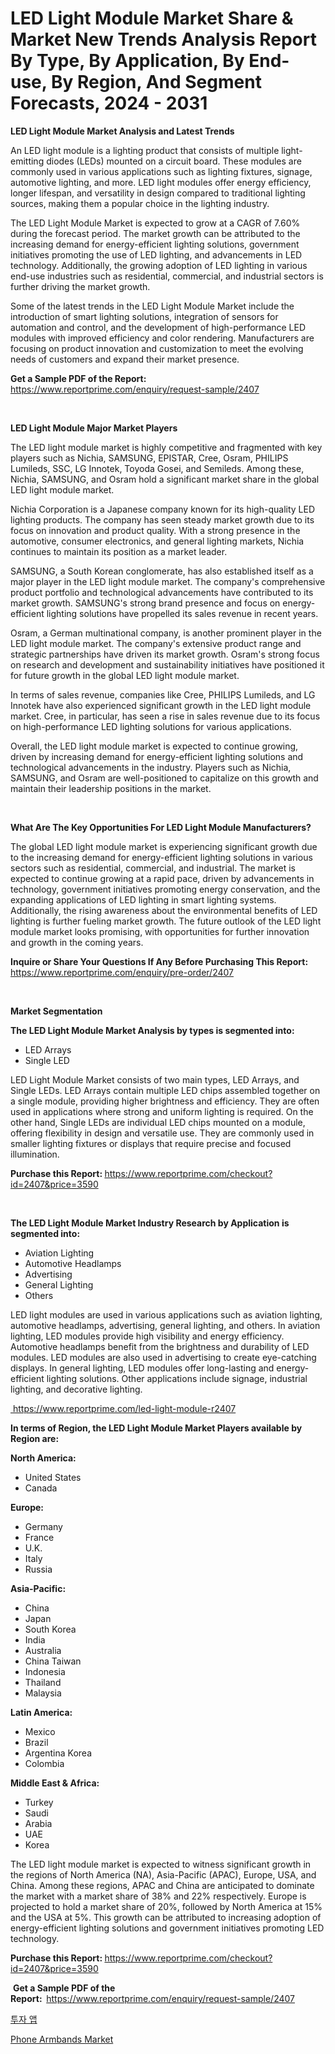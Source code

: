 <p><h1>LED Light Module Market Share & Market New Trends Analysis Report By Type, By Application, By End-use, By Region, And Segment Forecasts, 2024 - 2031</h1></p><p><strong>LED Light Module Market Analysis and Latest Trends</strong></p>
<p><p>An LED light module is a lighting product that consists of multiple light-emitting diodes (LEDs) mounted on a circuit board. These modules are commonly used in various applications such as lighting fixtures, signage, automotive lighting, and more. LED light modules offer energy efficiency, longer lifespan, and versatility in design compared to traditional lighting sources, making them a popular choice in the lighting industry.</p><p>The LED Light Module Market is expected to grow at a CAGR of 7.60% during the forecast period. The market growth can be attributed to the increasing demand for energy-efficient lighting solutions, government initiatives promoting the use of LED lighting, and advancements in LED technology. Additionally, the growing adoption of LED lighting in various end-use industries such as residential, commercial, and industrial sectors is further driving the market growth.</p><p>Some of the latest trends in the LED Light Module Market include the introduction of smart lighting solutions, integration of sensors for automation and control, and the development of high-performance LED modules with improved efficiency and color rendering. Manufacturers are focusing on product innovation and customization to meet the evolving needs of customers and expand their market presence.</p></p>
<p><strong>Get a Sample PDF of the Report:&nbsp;</strong> <a href="https://www.reportprime.com/enquiry/request-sample/2407">https://www.reportprime.com/enquiry/request-sample/2407</a></p>
<p>&nbsp;</p>
<p><strong>LED Light Module Major Market Players</strong></p>
<p><p>The LED light module market is highly competitive and fragmented with key players such as Nichia, SAMSUNG, EPISTAR, Cree, Osram, PHILIPS Lumileds, SSC, LG Innotek, Toyoda Gosei, and Semileds. Among these, Nichia, SAMSUNG, and Osram hold a significant market share in the global LED light module market.</p><p>Nichia Corporation is a Japanese company known for its high-quality LED lighting products. The company has seen steady market growth due to its focus on innovation and product quality. With a strong presence in the automotive, consumer electronics, and general lighting markets, Nichia continues to maintain its position as a market leader.</p><p>SAMSUNG, a South Korean conglomerate, has also established itself as a major player in the LED light module market. The company's comprehensive product portfolio and technological advancements have contributed to its market growth. SAMSUNG's strong brand presence and focus on energy-efficient lighting solutions have propelled its sales revenue in recent years.</p><p>Osram, a German multinational company, is another prominent player in the LED light module market. The company's extensive product range and strategic partnerships have driven its market growth. Osram's strong focus on research and development and sustainability initiatives have positioned it for future growth in the global LED light module market.</p><p>In terms of sales revenue, companies like Cree, PHILIPS Lumileds, and LG Innotek have also experienced significant growth in the LED light module market. Cree, in particular, has seen a rise in sales revenue due to its focus on high-performance LED lighting solutions for various applications.</p><p>Overall, the LED light module market is expected to continue growing, driven by increasing demand for energy-efficient lighting solutions and technological advancements in the industry. Players such as Nichia, SAMSUNG, and Osram are well-positioned to capitalize on this growth and maintain their leadership positions in the market.</p></p>
<p>&nbsp;</p>
<p><strong>What Are The Key Opportunities For LED Light Module Manufacturers?</strong></p>
<p><p>The global LED light module market is experiencing significant growth due to the increasing demand for energy-efficient lighting solutions in various sectors such as residential, commercial, and industrial. The market is expected to continue growing at a rapid pace, driven by advancements in technology, government initiatives promoting energy conservation, and the expanding applications of LED lighting in smart lighting systems. Additionally, the rising awareness about the environmental benefits of LED lighting is further fueling market growth. The future outlook of the LED light module market looks promising, with opportunities for further innovation and growth in the coming years.</p></p>
<p><strong>Inquire or Share Your Questions If Any Before Purchasing This Report:</strong> <a href="https://www.reportprime.com/enquiry/pre-order/2407">https://www.reportprime.com/enquiry/pre-order/2407</a></p>
<p>&nbsp;</p>
<p><strong>Market Segmentation</strong></p>
<p><strong>The LED Light Module Market Analysis by types is segmented into:</strong></p>
<p><ul><li>LED Arrays</li><li>Single LED</li></ul></p>
<p><p>LED Light Module Market consists of two main types, LED Arrays, and Single LEDs. LED Arrays contain multiple LED chips assembled together on a single module, providing higher brightness and efficiency. They are often used in applications where strong and uniform lighting is required. On the other hand, Single LEDs are individual LED chips mounted on a module, offering flexibility in design and versatile use. They are commonly used in smaller lighting fixtures or displays that require precise and focused illumination.</p></p>
<p><strong>Purchase this Report:&nbsp;</strong><a href="https://www.reportprime.com/checkout?id=2407&price=3590">https://www.reportprime.com/checkout?id=2407&price=3590</a></p>
<p>&nbsp;</p>
<p><strong>The LED Light Module Market Industry Research by Application is segmented into:</strong></p>
<p><ul><li>Aviation Lighting</li><li>Automotive Headlamps</li><li>Advertising</li><li>General Lighting</li><li>Others</li></ul></p>
<p><p>LED light modules are used in various applications such as aviation lighting, automotive headlamps, advertising, general lighting, and others. In aviation lighting, LED modules provide high visibility and energy efficiency. Automotive headlamps benefit from the brightness and durability of LED modules. LED modules are also used in advertising to create eye-catching displays. In general lighting, LED modules offer long-lasting and energy-efficient lighting solutions. Other applications include signage, industrial lighting, and decorative lighting.</p></p>
<p><a href="https://www.reportprime.com/led-light-module-r2407">&nbsp;https://www.reportprime.com/led-light-module-r2407</a></p>
<p><strong>In terms of Region, the LED Light Module Market Players available by Region are:</strong></p>
<p>
    <p> <strong> North America: </strong>
        <ul>
            <li>United States</li>
            <li>Canada</li>
        </ul>
        </p> 
    <p> <strong> Europe: </strong>
        <ul>
            <li>Germany</li>
            <li>France</li>
            <li>U.K.</li>
            <li>Italy</li>
            <li>Russia</li>
        </ul>
        </p> 
    <p> <strong> Asia-Pacific: </strong>
        <ul>
            <li>China</li>
            <li>Japan</li>
            <li>South Korea</li>
            <li>India</li>
            <li>Australia</li>
            <li>China Taiwan</li>
            <li>Indonesia</li>
            <li>Thailand</li>
            <li>Malaysia</li>
        </ul>
        </p> 
    <p> <strong> Latin America: </strong>
        <ul>
            <li>Mexico</li>
            <li>Brazil</li>
            <li>Argentina Korea</li>
            <li>Colombia</li>
        </ul>
        </p> 
    <p> <strong> Middle East & Africa: </strong>
        <ul>
            <li>Turkey</li>
            <li>Saudi</li>
            <li>Arabia</li>
            <li>UAE</li>
            <li>Korea</li>
        </ul>
    </p>
    </p>
<p><p>The LED light module market is expected to witness significant growth in the regions of North America (NA), Asia-Pacific (APAC), Europe, USA, and China. Among these regions, APAC and China are anticipated to dominate the market with a market share of 38% and 22% respectively. Europe is projected to hold a market share of 20%, followed by North America at 15% and the USA at 5%. This growth can be attributed to increasing adoption of energy-efficient lighting solutions and government initiatives promoting LED technology.</p></p>
<p><strong>Purchase this Report: </strong><a href="https://www.reportprime.com/checkout?id=2407&price=3590">https://www.reportprime.com/checkout?id=2407&price=3590</a></p>
<p>&nbsp;<strong>Get a Sample PDF of the Report:&nbsp;&nbsp;</strong><a href="https://www.reportprime.com/enquiry/request-sample/2407">https://www.reportprime.com/enquiry/request-sample/2407</a></p>
<p><strong></strong></p>
<p><p><a href="https://github.com/mpodehpw07370073/Market-Research-Report-List-2/blob/main/592134869189.md">투자 앱</a></p><p><a href="https://issuu.com/reportprime-2/docs/phone-armbands-market-size-2030.pptx">Phone Armbands Market</a></p></p>
